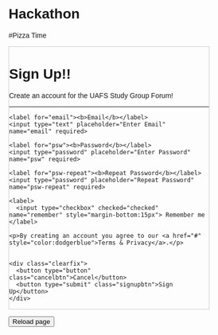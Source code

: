 # Hackathon 
#Pizza Time 
<!DOCTYPE html>
<html>
<style>
body {font-family: Arial, Helvetica, sans-serif;}
* {box-sizing: border-box}

/* Full-width input fields */
input[type=text], input[type=password] {
    width: 100%;
    padding: 15px;
    margin: 5px 0 22px 0;
    display: inline-block;
    border: none;
    background: #f1f1f1;
}

input[type=text]:focus, input[type=password]:focus {
    background-color: #ddd;
    outline: none;
}

hr {
    border: 1px solid #f1f1f1;
    margin-bottom: 25px;
}

/* Set a style for all buttons */
button {
    background-color: #00FFFF;
    color: white;
    padding: 14px 20px;
    margin: 8px 0;
    border: none;
    cursor: pointer;
    width: 100%;
    opacity: 0.9;
}

button:hover {
    opacity:1;
}

/* Extra styles for the cancel button */
.cancelbtn {
    padding: 14px 20px;
    background-color: #f44336;
}

/* Float cancel and signup buttons and add an equal width */
.cancelbtn, .signupbtn {
  float: left;
  width: 50%;
}

/* Add padding to container elements */
.container {
    padding: 16px;
}

/* Clear floats */
.clearfix::after {
    content: "";
    clear: both;
    display: table;
}

/* Change styles for cancel button and signup button on extra small screens */
@media screen and (max-width: 300px) {
    .cancelbtn, .signupbtn {
       width: 100%;
    }
}
</style>
<body>

<form action="/action_page.php" style="border:1px solid #ccc">
  <div class="container">
    <h1>Sign Up!!</h1>
    <p>Create an account for the UAFS Study Group Forum!<p>
    <hr>

    <label for="email"><b>Email</b></label>
    <input type="text" placeholder="Enter Email" name="email" required>

    <label for="psw"><b>Password</b></label>
    <input type="password" placeholder="Enter Password" name="psw" required>

    <label for="psw-repeat"><b>Repeat Password</b></label>
    <input type="password" placeholder="Repeat Password" name="psw-repeat" required>
		
    <label>
      <input type="checkbox" checked="checked" name="remember" style="margin-bottom:15px"> Remember me
    </label>
    
    <p>By creating an account you agree to our <a href="#" style="color:dodgerblue">Terms & Privacy</a>.</p>
	

    <div class="clearfix">
      <button type="button" class="cancelbtn">Cancel</button>
      <button type="submit" class="signupbtn">Sign Up</button>
    </div>
  </div>
</form>

<button onclick="myFunction()">Reload page</button>
<script>
function myFunction() {
	location.reload();
}
</script>


</body>
</html>
